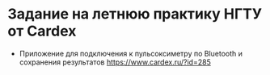 # Задание на летнюю практику НГТУ от Cardex 
* Приложение для подключения к пульсоксиметру по Bluetooth и сохранения результатов
https://www.cardex.ru/?id=285